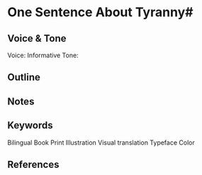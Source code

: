# One Sentence About Tyranny#

## Voice & Tone
Voice: Informative
Tone:

## Outline



## Notes



## Keywords

Bilingual
Book
Print
Illustration
Visual translation
Typeface
Color




## References

